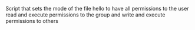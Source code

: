 Script that sets the mode of the file hello to have all permissions to the user read and execute permissions to the group and write and execute permissions to others

